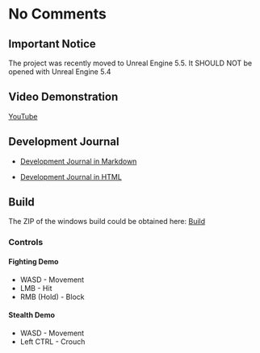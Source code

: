 # No Comments 
## Important Notice
The project was recently moved to Unreal Engine 5.5.
It SHOULD NOT be opened with Unreal Engine 5.4

## Video Demonstration
[YouTube](https://www.youtube.com/watch?v=7AVJmlmcAbQ)

## Development Journal
- [Development Journal in Markdown](./Docs/Development%20Journal/Development%20Journal.md)

- [Development Journal in HTML](./Docs/Development%20Journal/Development%20Journal.html)

## Build

The ZIP of the windows build could be obtained here:
[Build](./StagedBuilds/Windows.zip)

### Controls
#### Fighting Demo
- WASD - Movement
- LMB - Hit
- RMB (Hold) - Block

#### Stealth Demo
- WASD - Movement
- Left CTRL - Crouch
